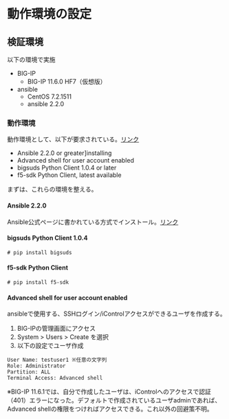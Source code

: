 # 動作環境の設定

## 検証環境
以下の環境で実施

- BIG-IP
  - BIG-IP 11.6.0 HF7（仮想版）
- ansible
  - CentOS 7.2.1511
  - ansible 2.2.0

### 動作環境
動作環境として、以下が要求されている。[リンク](https://github.com/F5Networks/f5-ansible#requirements)
- Ansible 2.2.0 or greater]installing
- Advanced shell for user account enabled
- bigsuds Python Client 1.0.4 or later
- f5-sdk Python Client, latest available

まずは、これらの環境を整える。
#### Ansible 2.2.0
Ansible公式ページに書かれている方式でインストール。[リンク](http://docs.ansible.com/ansible/intro_installation.html#latest-release-via-yum)

#### bigsuds Python Client 1.0.4
```
# pip install bigsuds
```

#### f5-sdk Python Client
```
# pip install f5-sdk
```

#### Advanced shell for user account enabled
ansibleで使用する、SSHログイン/iControlアクセスができるユーザを作成する。　　

1. BIG-IPの管理画面にアクセス
2. System > Users > Create を選択
3. 以下の設定でユーザ作成

```
User Name: testuser1 ※任意の文字列
Role: Administrator
Partition: ALL
Terminal Access: Advanced shell
```
※BIG-IP 11.6.1では、自分で作成したユーザは、iControlへのアクセスで認証（401）エラーになった。デフォルトで作成されているユーザadminであれば、Advanced shellの権限をつければアクセスできる。これ以外の回避策不明。
